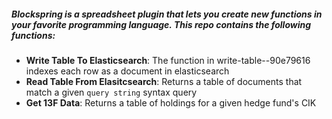 ##### Blockspring is a spreadsheet plugin that lets you create new functions in your favorite programming language. This repo contains the following functions:


- __Write Table To Elasticsearch__: The function in write-table--90e79616 indexes each row as a document in elasticsearch
- __Read Table From Elasitcsearch__: Returns a table of documents that match a given `query string` syntax query
- __Get 13F Data__: Returns a table of holdings for a given hedge fund's CIK
